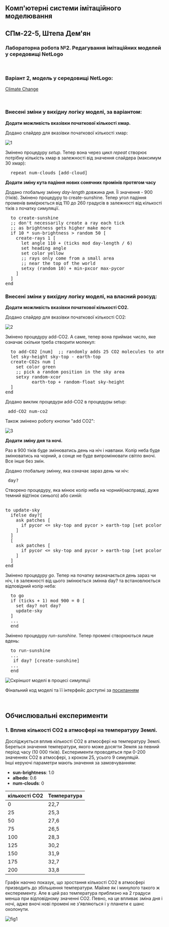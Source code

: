 ## Комп'ютерні системи імітаційного моделювання
## СПм-22-5, Штепа Дем'ян
### Лабораторна робота №**2**. Редагування імітаційних моделей у середовищі NetLogo

<br>

### Варіант 2, модель у середовищі NetLogo:
[Climate Change](http://www.netlogoweb.org/launch#http://www.netlogoweb.org/assets/modelslib/Sample%20Models/Earth%20Science/Climate%20Change.nlogo)

<br>

### Внесені зміни у вихідну логіку моделі, за варіантом:

**Додати можливість вказівки початкової кількості хмар.** 

Додано слайдер для вказівки початкової кількості хмар:

![1](1.png)

Змінено процедуру *setup*. Тепер вона через цикл *repeat* створює потрібну кількість хмар в залежності від значення слайдера (максимум 30 хмар):
<pre>
  repeat num-clouds [add-cloud]
</pre>

**Додати зміну кута падіння нових сонячних промінів протягом часу**

Додано глобальну змінну *day-length* довжина дня. Її значення - 900 (тіків). Змінено процедуру to create-sunshine. Тепер угол падіння променів вимірюється від 110 до 260 градусів в залежності від кількості тіків з початку симуляції.

<pre>
  to create-sunshine
  ;; don't necessarily create a ray each tick
  ;; as brightness gets higher make more
  if 10 * sun-brightness > random 50 [
    create-rays 1 [
      let angle 110 + (ticks mod day-length / 6)
      set heading angle
      set color yellow
      ;; rays only come from a small area
      ;; near the top of the world
      setxy (random 10) + min-pxcor max-pycor
    ]
  ]
end
</pre>

### Внесені зміни у вихідну логіку моделі, на власний розсуд:

**Додати можливість вказівки початкової кількості CO2.**

Додано слайдер для вказівки початкової кількості CO2:

![2](2.png)

Змінено процедуру add-CO2. А саме, тепер вона приймає число, яке означає скільки треба створити молекул:
<pre>
  to add-CO2 [num]  ;; randomly adds 25 CO2 molecules to atmosphere
  let sky-height sky-top - earth-top
  create-CO2s num [
    set color green
    ;; pick a random position in the sky area
    setxy random-xcor
          earth-top + random-float sky-height
  ]
end
</pre>

Додано виклик процедури add-CO2 в процедуры setup:

<pre> add-CO2 num-co2 </pre>

Також змінено роботу кнопки "add CO2":

![3](3.png)

**Додати зміну дня та ночі.**

Раз в 900 тіків буде змінюватись день на ніч і навпаки. Колір неба буде змінюватись на чорний, а сонце не буде випромінювати світло вночі. Все інше без змін.

Додано глобальну змінну, яка означає зараз день чи ніч:

<pre> day? </pre>

Створено процедуру, яка мінює колір неба на чорний(насправді, дуже темний відтінок синього) або синій:

<pre> 
to update-sky
  ifelse day?[
    ask patches [ 
      if pycor <= sky-top and pycor > earth-top [set pcolor scale-color blue pycor -20 20]
    ]
  ]
  [
    ask patches [ 
      if pycor <= sky-top and pycor > earth-top [set pcolor scale-color blue pycor -10 80]
    ]
  ]
end
</pre>

Змінено процедуру *go*. Тепер на початку визначається день зараз чи ніч, і в залежності від цього змінюється змінна day? та встановлюється відповідний колір неба:

<pre>
  to go
  if (ticks + 1) mod 900 = 0 [
    set day? not day?
    update-sky
  ]
  ...
  end
</pre>

Змінено процедуру *run-sunshine*. Тепер промені створюються лише вдень:
<pre>
  to run-sunshine
  ...
   if day? [create-sunshine]  
  ...
  end
</pre>

![Скріншот моделі в процесі симуляції](model.png)

Фінальний код моделі та її інтерфейс доступні за 
[посиланням](Climate_Change-ext.nlogo)

<br>

## Обчислювальні експерименти 
### 1. Вплив кількості CO2 в атмосфері на температуру Землі.
Досліджується вплив кількості CO2 в атмосфері на температуру Землі. Береться значення температури, якого може досягти Земля за певний період часу (10 000 тіків).
Експерименти проводяться при 0-200  значеннях CO2 в атмосфері, з кроком 25, усього 9 симуляцій.  
Інші керуючі параметри мають значення за замовчуванням:
- **sun-brightness**: 1.0
- **albedo**: 0.6
- **num-clouds**: 0

<table>
<thead>
<tr><th>кількості CO2</th><th>Температура</th></tr>
</thead>
<tbody>
<tr><td>0</td><td>22,7</td></tr>
<tr><td>25</td><td>25,3</td></tr>
<tr><td>50</td><td>27,6</td></tr>
<tr><td>75</td><td>26,5</td></tr>
<tr><td>100</td><td>28,3</td></tr>
<tr><td>125</td><td>30,2</td></tr>
<tr><td>150</td><td>31,9</td></tr>
<tr><td>175</td><td>32,7</td></tr>
<tr><td>200</td><td>33,8</td></tr>
</tbody>
</table>

Графік наочно показує, що зростання кількості CO2 в атмосфері призводить до збільшення температури. Майже як і минулого такого ж експеременту. Але в цей раз температура приблизно на 2 градуси менша при відповідному значенні CO2. Певно, на це впливає зміна дня і ночі, адже вночі нові промені не з'являються і у планети є шанс охолонути.

![fig1](fig1.png)

